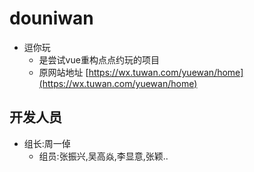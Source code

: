 # douniwan

- 逗你玩
  - 是尝试vue重构点点约玩的项目
  - 原网站地址 [https://wx.tuwan.com/yuewan/home](https://wx.tuwan.com/yuewan/home)

## 开发人员

- 组长:周一倬
  - 组员:张振兴,吴高焱,李显意,张颖..
 
